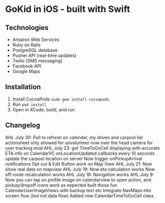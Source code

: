 # GoKid in iOS - built with Swift

## Technologies
* Amazon Web Services
* Ruby on Rails
* PostgreSQL database
* Pusher API (real-time updates)
* Twilio (SMS messaging)
* Facebook API
* Google Maps

## Installation
1. Install CocoaPods `sudo gem install cocoapods`
2. Run `pod install`
3. Open in XCode, build, and run

## Changelog
AHL July 30:
Pull to refresh on calendar, my drives and carpool list
actionsheet only showed for unvolunteer now
over the head camera for user tracking mod
AHL July 23:
got TimeToGoCell displaying with accurate ETA info on CalendarVC
onLocationUpdated callbacks every 10 seconds update the carpool location on server
Now trigger onPickupArrival notifications
Opt out & Edit Button work on Map View
AHL July 21:
Now show real data on mapview
AHL July 19:
Now eta calculation works
Now off-route recalculation works
AHL July 18:
Navigation works
AHL July 9:
Now you can tap on profile image on calendarview to open action, and pickup/dropoff icons work as expected
built those fun CalendarUserImageViews with backup text etc
Integrate NavMaps into screen flow (but not data flow)
Added new CalendarTimeToGoCell class
